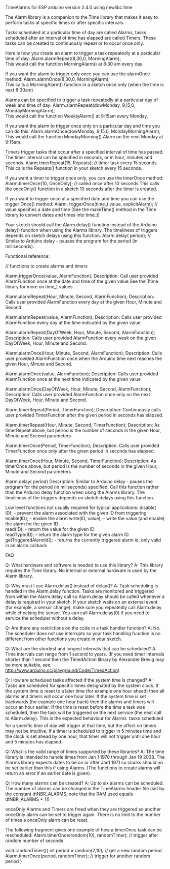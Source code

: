 TimeAlarms for ESP arduino version 2.4.0 using newlibc time

The Alarm library is a companion to the Time library that makes it easy to 
perform tasks at specific times or after specific intervals.

Tasks scheduled at a particular time of day are called Alarms,
tasks scheduled after an interval of time has elapsed are called Timers.
These tasks can be created to continuously repeat or to occur once only.  

Here is how you create an alarm to trigger a task repeatedly at a particular time of day:
  Alarm.alarmRepeat(8,30,0, MorningAlarm);  
This would call the function MorningAlarm()  at 8:30 am every day.

If you want the alarm to trigger only once you can use the alarmOnce  method:
  Alarm.alarmOnce(8,30,0, MorningAlarm);  
This calls a MorningAlarm() function in a sketch once only (when the time is next 8:30am)

Alarms can be specified to trigger a task repeatedly at a particular day of week and time of day:
  Alarm.alarmRepeat(dowMonday, 9,15,0, MondayMorningAlarm);  
This would call the function WeeklyAlarm() at 9:15am every Monday.

If you want the alarm to trigger once only on a particular day and time you can do this:
   Alarm.alarmOnce(dowMonday, 9,15,0, MondayMorningAlarm);  
This would call the function MondayMorning() Alarm on the next Monday at 9:15am.

Timers trigger tasks that occur after a specified interval of time has passed.
The timer interval can be specified in seconds, or in hour, minutes and seconds.
  Alarm.timerRepeat(15, Repeats);            // timer task every 15 seconds    
This calls the Repeats() function in your sketch every 15 seconds.

If you want a timer to trigger once only, you can use the timerOnce method:
  Alarm.timerOnce(10, OnceOnly);             // called once after 10 seconds 
This calls the onceOnly() function in a sketch 10 seconds after the timer is created. 

If you want to trigger once at a specified date and time you can use the trigger Once() method:
  Alarm. triggerOnce(time_t value,  explicitAlarm); // value specifies a date and time
(See the makeTime() method in the Time library to convert dates and times into time_t)

Your sketch should call the Alarm.delay() function instead of the Arduino delay() function when
using the Alarms library.  The timeliness of triggers depends on sketch delays using this function.
  Alarm.delay( period); // Similar to Arduino delay - pauses the program for the period (in milliseconds).

Functional reference:

// functions to create alarms and timers

Alarm.triggerOnce(value, AlarmFunction);
  Description: Call user provided AlarmFunction once at the date and time of the given value
  See the Ttime library for more on time_t values 
  
Alarm.alarmRepeat(Hour, Minute, Second,  AlarmFunction);
  Description:  Calls user provided AlarmFunction  every day at the given Hour, Minute and Second.

Alarm.alarmRepeat(value,  AlarmFunction);
  Description:  Calls user provided AlarmFunction  every day at the time indicated by the given value

Alarm.alarmRepeat(DayOfWeek, Hour, Minute, Second,  AlarmFunction);
  Description:  Calls user provided AlarmFunction  every week on the given  DayOfWeek, Hour, Minute and Second.

Alarm.alarmOnce(Hour, Minute, Second,  AlarmFunction);
  Description:  Calls user provided AlarmFunction once when the Arduino time next reaches the given Hour, Minute and Second.

Alarm.alarmOnce(value,  AlarmFunction);
  Description:  Calls user provided AlarmFunction  once at the next  time indicated by the given value

Alarm.alarmOnce(DayOfWeek, Hour, Minute, Second,  AlarmFunction);
  Description:  Calls user provided AlarmFunction  once only on the next  DayOfWeek, Hour, Minute and Second.

Alarm.timerRepeat(Period, TimerFunction);
  Description:  Continuously calls user provided TimerFunction  after the given period in seconds has elapsed. 

Alarm.timerRepeat(Hour, Minute, Second, TimerFunction);
  Description:  As timerRepeat above, but period is the number of seconds in the given Hour, Minute and Second parameters

Alarm.timerOnce(Period, TimerFunction);
  Description:  Calls user provided TimerFunction  once only after the given period in seconds has elapsed. 

Alarm.timerOnce(Hour, Minute, Second, TimerFunction);
  Description:  As timerOnce above, but period is the number of seconds in the given Hour, Minute and Second parameters

Alarm.delay( period)
 Description: Similar to Arduino delay - pauses the program for the period (in miliseconds) specified.
 Call this function rather than the Arduino delay function when using the Alarms library.
 The timeliness of the triggers  depends on sketch delays using this function.

Low level functions not usually required for typical applications:
  disable( ID);  -  prevent the alarm associated with the given ID from triggering   
  enable(ID);  -  enable the alarm 
  write(ID,  value);  -  write the value (and enable) the alarm for the given ID  
  read(ID);     - return the value for the given ID  
  readType(ID);  - return the alarm type for the given alarm ID
  getTriggeredAlarmId();   -  returns the currently triggered  alarm id, only valid in an alarm callback

FAQ

Q: What hardware and software is needed to use this library?
A: This library requires the Time library. No internal or external hardware is used by the Alarm library.

Q: Why must I use Alarm.delay() instead of delay()?
A: Task scheduling is handled in the Alarm.delay function.
Tasks are monitored and  triggered from within the Alarm.delay call so Alarm.delay should be called
whenever a delay is required in your sketch.
If your sketch waits on an external event (for example,  a sensor change),
make sure you repeatedly call Alarm.delay while checking the sensor.
You can call Alarm.delay(0) if you need to service the scheduler without a delay.

Q: Are there any restrictions on the code in a task handler function?
A: No. The scheduler does not use interrupts so your task handling function is no
different from other functions you create in your sketch. 

Q: What are the shortest and longest intervals that can be scheduled?
A:  Time intervals can range from 1 second to years.
(If you need timer intervals shorter than 1 second then the TimedAction library
by Alexander Brevig may be more suitable, see: http://www.arduino.cc/playground/Code/TimedAction)

Q: How are scheduled tasks affected if the system time is changed?
A: Tasks are scheduled for specific times designated by the system clock.
If the system time is reset to a later time (for example one hour ahead) then all
alarms and timers will occur one hour later.
If the system time is set backwards (for example one hour back) then the alarms and timers will occur an hour earlier.
If the time is reset before the time a task was scheduled, then the task will be triggered on the next service (the next call to Alarm.delay).
This is  the expected behaviour for Alarms  tasks scheduled for a specific time of day will trigger at that time, but the affect on timers may not be intuitive. If a timer is scheduled to trigger in 5 minutes time and the clock is set ahead by one hour, that timer will not trigger until one hour and 5 minutes has elapsed.

Q: What  is the valid range of times supported by these libraries?
A: The time library is intended to handle times from Jan 1 1970 through Jan 19 2038.
 The Alarms library expects dates to be on or after Jan1 1971 so clocks should no be set earlier than this if using Alarms.
(The functions to create alarms will return an error if an earlier date is given).

Q: How many alarms can be created?
A: Up to six alarms can be scheduled.  
The number of alarms can be changed in the TimeAlarms header file (set by the constant dtNBR_ALARMS,
note that the RAM used equals dtNBR_ALARMS  * 11)

onceOnly Alarms and Timers are freed when they are triggered so another onceOnly alarm can be set to trigger again.
There is no limit to the number of times a onceOnly alarm can be reset.

The following fragment gives one example of how a timerOnce  task can be rescheduled:
Alarm.timerOnce(random(10), randomTimer);  // trigger after random number of seconds

void randomTimer(){
  int period = random(2,10);             // get a new random period 
  Alarm.timerOnce(period, randomTimer);  // trigger for another random period 
}

